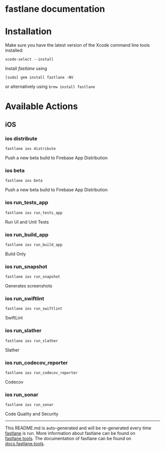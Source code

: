 fastlane documentation
================
# Installation

Make sure you have the latest version of the Xcode command line tools installed:

```
xcode-select --install
```

Install _fastlane_ using
```
[sudo] gem install fastlane -NV
```
or alternatively using `brew install fastlane`

# Available Actions
## iOS
### ios distribute
```
fastlane ios distribute
```
Push a new beta build to Firebase App Distribution
### ios beta
```
fastlane ios beta
```
Push a new beta build to Firebase App Distribution
### ios run_tests_app
```
fastlane ios run_tests_app
```
Run UI and Unit Tests
### ios run_build_app
```
fastlane ios run_build_app
```
Build Only
### ios run_snapshot
```
fastlane ios run_snapshot
```
Generates screenshots
### ios run_swiftlint
```
fastlane ios run_swiftlint
```
SwiftLint
### ios run_slather
```
fastlane ios run_slather
```
Slather
### ios run_codecov_reporter
```
fastlane ios run_codecov_reporter
```
Codecov
### ios run_sonar
```
fastlane ios run_sonar
```
Code Quality and Security

----

This README.md is auto-generated and will be re-generated every time [fastlane](https://fastlane.tools) is run.
More information about fastlane can be found on [fastlane.tools](https://fastlane.tools).
The documentation of fastlane can be found on [docs.fastlane.tools](https://docs.fastlane.tools).
